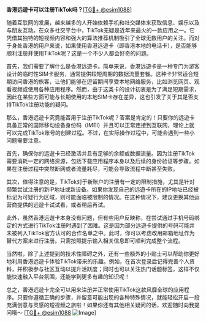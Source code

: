 **香港远遊卡可以注册TikTok吗？**[[TG💪+ @esim1088](https://t.me/s/esim1088)]

随着互联网的发展，越来越多的人开始依赖手机和社交媒体来获取信息、娱乐以及与朋友互动。在众多社交平台中，TikTok无疑是近年来最火的一款应用之一。它凭借其独特的短视频内容和强大的算法推荐机制吸引了全球无数用户的关注。而对于身处香港的用户来说，如果使用香港远遊卡（即香港本地的电话卡），是否能够顺利注册并使用TikTok呢？这是一个不少人都会好奇的问题。

首先，我们需要了解什么是香港远遊卡。简单来说，香港远遊卡是一种专门为游客设计的临时性SIM卡服务，通常提供较短周期的数据流量套餐。这种卡非常适合短期访问香港的旅客，让他们能够在逗留期间享受本地网络服务，比如浏览网页、观看视频或使用各种应用程序。然而，由于这类卡的设计初衷是为了满足短期需求，因此在某些方面可能与长期使用的本地SIM卡存在差异，这也引发了关于其是否支持TikTok注册功能的疑问。

那么，香港远遊卡究竟能否用于注册TikTok呢？答案是肯定的！只要你的远遊卡具备正常的国际移动设备身份码（IMEI）并且可以正常连接到互联网，理论上就可以完成TikTok账号的创建过程。不过，在实际操作过程中，可能会遇到一些小问题需要注意。

首先，确保你的远遊卡已经激活并且有足够的余额或数据流量。因为注册TikTok需要消耗一定的网络资源，包括下载应用程序本身以及后续的身份验证等步骤。如果在注册过程中突然断网或者流量耗尽，可能会导致流程中断甚至失败。

其次，值得注意的是，TikTok对于新账户的注册有一定的限制措施，尤其是针对频繁尝试注册的新IP地址或新设备。如果你发现自己的远遊卡所在的IP地址已经被标记为可疑行为区域，则可能面临被限制的情况。在这种情况下，建议更换其他运营商提供的远遊卡试试看，或者稍后再试。

此外，虽然香港远遊卡本身没有问题，但有些用户反映称，在尝试通过手机号码绑定的方式进行TikTok注册时遇到了困难。这是因为部分远遊卡提供的号码可能并未被列入TikTok官方认可的合作名单之中。此时，你可以考虑改用邮箱地址作为替代方案来进行注册。只需按照提示输入相关信息即可顺利完成整个流程。

当然啦，除了上述提到的技术性障碍之外，还有一些额外的小贴士可以帮助你更好地利用香港远遊卡体验TikTok带来的乐趣。例如，在首次登录后记得完善个人资料，并积极参与社区互动以提升活跃度；同时也可以关注热门话题标签，这样不仅能快速融入平台氛围，还能学到更多有趣的知识呢！

总之，香港远遊卡完全可以用来注册并正常使用TikTok这款风靡全球的应用程序。只要你遵循正确的步骤，并留意可能出现的各种特殊情况，就能轻松开启一段充满创意与灵感的短视频之旅啦！如果你还有其他相关疑问的话，欢迎随时向我提问哦～ [[TG💪+ @esim1088](https://t.me/s/esim1088) ![Image](https://i.postimg.cc/4NQfJmqS/Snipaste-2025-05-13-00-14-12.png)]